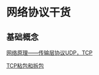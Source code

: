 # 网络协议干货

## 基础概念
 [网络原理——传输层协议UDP，TCP](https://blog.csdn.net/lilililililiki/article/details/107102377)
 
 [TCP粘包和拆包](https://www.jianshu.com/p/9e3cefc21ca9)
 
